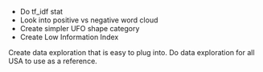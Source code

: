 
- Do tf_idf stat
- Look into positive vs negative word cloud
- Create simpler UFO shape category
- Create Low Information Index

Create data exploration that is easy to plug into. Do data exploration for all
USA to use as a reference.
